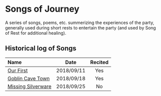 # Songs of Journey

A series of songs, poems, etc. summerizing the experiences of the party,
generally used during short rests to entertain the party (and used by
Song of Rest for additional healing).


## Historical log of Songs

| Name | Date | Recited |
|:---- |:----:|:-------:|
| [Our First](our_first.md) | 2018/09/11 | Yes |
| [Goblin Cave Town](goblin_cave_town.md) | 2018/09/18 | Yes |
| [Missing Silverware](missing_silverware.md) | 2018/09/25 | No |
